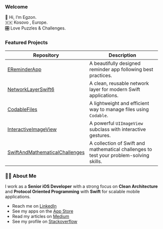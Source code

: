 ### Welcome
👋 Hi, I’m Egzon.  
🇽🇰 Kosovo , Europe.  
🎛️ Love Puzzles & Challenges.  

### Featured Projects  

| Repository | Description |
|------------|------------
| [EReminderApp](https://github.com/egzonpllana/EReminderApp) | A beautifully designed reminder app following best practices. |
| [NetworkLayerSwift6](https://github.com/egzonpllana/NetworkLayerSwift6) | A clean, reusable network layer for modern Swift applications. |
| [CodableFiles](https://github.com/egzonpllana/CodableFiles) | A lightweight and efficient way to manage files using `Codable`. |
| [InteractiveImageView](https://github.com/egzonpllana/InteractiveImageView) | A powerful `UIImageView` subclass with interactive gestures. |
| [SwiftAndMathematicalChallenges](https://github.com/egzonpllana/SwiftAndMathematicalChallenges) | A collection of Swift and mathematical challenges to test your problem-solving skills. |

### 👨‍💻 About Me  
I work as a **Senior iOS Developer** with a strong focus on **Clean Architecture** and **Protocol Oriented Programming** with **Swift** for scalable mobile applications.  

- Reach me on [LinkedIn](https://www.linkedin.com/in/egzon-pllana)  
- See my apps on the [App Store](https://apps.apple.com/us/app/reminder-smart-schedule/id1506049485)  
- Read my articles on [Medium](https://medium.com/@egzonpllana)  
- See my profile on [Stackoverflow](https://stackoverflow.com/users/7987502/egzon-p)
